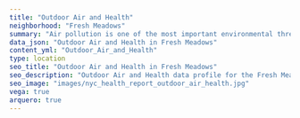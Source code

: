 ```yaml
---
title: "Outdoor Air and Health"
neighborhood: "Fresh Meadows"
summary: "Air pollution is one of the most important environmental threats to urban populations and while all people are exposed, pollutant emissions, levels of exposure, and population vulnerability vary across neighborhoods. Exposures to common air pollutants have been linked to respiratory and cardiovascular diseases, cancers, and premature deaths."
data_json: "Outdoor Air and Health in Fresh Meadows"
content_yml: "Outdoor_Air_and_Health"
type: location
seo_title: "Outdoor Air and Health in Fresh Meadows"
seo_description: "Outdoor Air and Health data profile for the Fresh Meadows neighborhood of NYC."
seo_image: "images/nyc_health_report_outdoor_air_health.jpg"
vega: true
arquero: true
---
```

